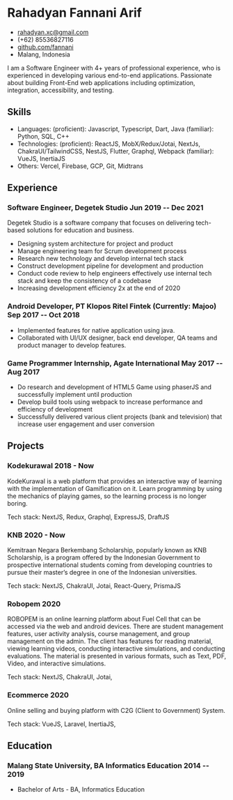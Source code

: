 <!-- The (first) h1 will be used as the <title> of the HTML page -->

# Rahadyan Fannani Arif

<!-- The unordered list immediately after the h1 will be formatted on a single
line. It is intended to be used for contact details -->

- <rahadyan.xc@gmail.com>
- (+62) 85536827116
- [github.com/fannani](https://github.com/fannani)
- Malang, Indonesia

<!-- The paragraph after the h1 and ul and before the first h2 is optional. It
is intended to be used for a short summary. -->

I am a Software Engineer with 4+ years of professional experience, who is experienced in developing various end-to-end applications. Passionate about building Front-End web applications including optimization, integration, accessibility, and testing.

## Skills

- Languages: (proficient): Javascript, Typescript, Dart, Java (familiar): Python, SQL, C++
- Technologies: (proficient): ReactJS, MobX/Redux/Jotai, NextJs, ChakraUI/TailwindCSS, NestJS, Flutter, Graphql, Webpack (familiar): VueJS, InertiaJS
- Others: Vercel, Firebase, GCP, Git, Midtrans

## Experience

<!-- You have to wrap the "left" and "right" half of these headings in spans by
hand -->

### <span>Software Engineer, Degetek Studio</span> <span>Jun 2019 -- Dec 2021</span>

Degetek Studio is a software company that focuses on delivering tech-based solutions for education and business.

- Designing system architecture for project and product
- Manage engineering team for Scrum development process
- Research new technology and develop internal tech stack
- Construct development pipeline for development and production
- Conduct code review to help engineers effectively use internal tech stack and keep the consistency of a codebase
- Increasing development efficiency 2x at the end of 2020

### <span>Android Developer, PT Klopos Ritel Fintek (Currently: Majoo)</span> <span>Sep 2017 -- Oct 2018</span>

- Implemented features for native application using java.
- Collaborated with UI/UX designer, back end developer, QA teams and product manager to develop features.

### <span>Game Programmer Internship, Agate International</span> <span>May 2017 -- Aug 2017</span>

- Do research and development of HTML5 Game using phaserJS and successfully implement until production
- Develop build tools using webpack to increase performance and efficiency of development
- Successfully delivered various client projects (bank and television) that increase user engagement and user conversion

## Projects

### <span>Kodekurawal</span> <span>2018 - Now</span>

KodeKurawal is a web platform that provides an interactive way of learning with the implementation of Gamification on it. Learn programming by using the mechanics of playing games, so the learning process is no longer boring.

Tech stack: NextJS, Redux, Graphql, ExpressJS, DraftJS

### <span>KNB</span> <span>2020 - Now</span>

Kemitraan Negara Berkembang Scholarship, popularly known as KNB Scholarship, is a program offered by the Indonesian Government to prospective international students coming from developing countries to pursue their master’s degree in one of the Indonesian universities.

Tech stack: NextJS, ChakraUI, Jotai, React-Query, PrismaJS

### <span>Robopem</span> <span>2020</span>

ROBOPEM is an online learning platform about Fuel Cell that can be accessed via the web and android devices. There are student management features, user activity analysis, course management, and group management on the admin. The client has features for reading material, viewing learning videos, conducting interactive simulations, and conducting evaluations. The material is presented in various formats, such as Text, PDF, Video, and interactive simulations.

Tech stack: NextJS, ChakraUI, Jotai,

### <span>Ecommerce</span> <span>2020</span>

Online selling and buying platform with C2G (Client to Government) System.

Tech stack: VueJS, Laravel, InertiaJS,

## Education

### <span>Malang State University, BA Informatics Education</span> <span>2014 -- 2019</span>

- Bachelor of Arts - BA, Informatics Education
